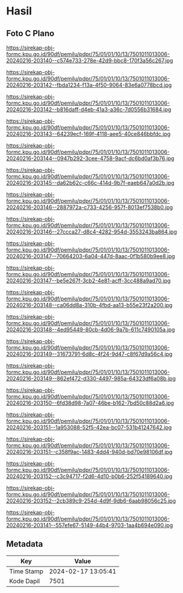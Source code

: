 # Hasil

## Foto C Plano

https://sirekap-obj-formc.kpu.go.id/90df/pemilu/pdpr/75/01/01/10/13/7501011013006-20240216-203140--c574e733-278e-42d9-bbc8-170f3a56c267.jpg

https://sirekap-obj-formc.kpu.go.id/90df/pemilu/pdpr/75/01/01/10/13/7501011013006-20240216-203142--fbda1234-f13a-4f50-9064-83e6a0778bcd.jpg

https://sirekap-obj-formc.kpu.go.id/90df/pemilu/pdpr/75/01/01/10/13/7501011013006-20240216-203142--b816daff-d4eb-41a3-a36c-7d0556b31684.jpg

https://sirekap-obj-formc.kpu.go.id/90df/pemilu/pdpr/75/01/01/10/13/7501011013006-20240216-203143--64239ecf-169f-4118-aee5-40ce846bbfdc.jpg

https://sirekap-obj-formc.kpu.go.id/90df/pemilu/pdpr/75/01/01/10/13/7501011013006-20240216-203144--0947b292-3cee-4758-9acf-dc6bd0af3b76.jpg

https://sirekap-obj-formc.kpu.go.id/90df/pemilu/pdpr/75/01/01/10/13/7501011013006-20240216-203145--da62b62c-c66c-414d-9b7f-eaeb647a0d2b.jpg

https://sirekap-obj-formc.kpu.go.id/90df/pemilu/pdpr/75/01/01/10/13/7501011013006-20240216-203146--2887972a-c733-4256-957f-8013ef7538b0.jpg

https://sirekap-obj-formc.kpu.go.id/90df/pemilu/pdpr/75/01/01/10/13/7501011013006-20240216-203146--27ccca27-d8c4-4282-954d-3553243ba864.jpg

https://sirekap-obj-formc.kpu.go.id/90df/pemilu/pdpr/75/01/01/10/13/7501011013006-20240216-203147--70664203-6a04-447d-8aac-0f1b580b9ee8.jpg

https://sirekap-obj-formc.kpu.go.id/90df/pemilu/pdpr/75/01/01/10/13/7501011013006-20240216-203147--be5e267f-3cb2-4e81-acff-3cc488a9ad70.jpg

https://sirekap-obj-formc.kpu.go.id/90df/pemilu/pdpr/75/01/01/10/13/7501011013006-20240216-203148--ca06dd8a-310b-4fbd-aa13-b55e23f2a200.jpg

https://sirekap-obj-formc.kpu.go.id/90df/pemilu/pdpr/75/01/01/10/13/7501011013006-20240216-203148--4ed95449-80cb-4d06-9a7b-611c7490105a.jpg

https://sirekap-obj-formc.kpu.go.id/90df/pemilu/pdpr/75/01/01/10/13/7501011013006-20240216-203149--31673791-6d8c-4f24-9d47-c8f67d9a56c4.jpg

https://sirekap-obj-formc.kpu.go.id/90df/pemilu/pdpr/75/01/01/10/13/7501011013006-20240216-203149--862ef472-d330-4497-985a-64323df6a08b.jpg

https://sirekap-obj-formc.kpu.go.id/90df/pemilu/pdpr/75/01/01/10/13/7501011013006-20240216-203150--6fd38d98-7a07-46be-b162-7bd50c88d2a6.jpg

https://sirekap-obj-formc.kpu.go.id/90df/pemilu/pdpr/75/01/01/10/13/7501011013006-20240216-203151--1a953088-52f5-42ea-bc07-531b41247642.jpg

https://sirekap-obj-formc.kpu.go.id/90df/pemilu/pdpr/75/01/01/10/13/7501011013006-20240216-203151--c358f9ac-1483-4dd4-940d-bd70e98106df.jpg

https://sirekap-obj-formc.kpu.go.id/90df/pemilu/pdpr/75/01/01/10/13/7501011013006-20240216-203152--c3c94717-f2d6-4d10-b0b6-252f54189640.jpg

https://sirekap-obj-formc.kpu.go.id/90df/pemilu/pdpr/75/01/01/10/13/7501011013006-20240216-203152--2cb389c9-254d-4d9f-9db6-6aab98056c25.jpg

https://sirekap-obj-formc.kpu.go.id/90df/pemilu/pdpr/75/01/01/10/13/7501011013006-20240216-203141--557efe67-5149-44b4-9703-1aa4b694e090.jpg


## Metadata

| Key        | Value               |
| ---------- | ------------------- |
| Time Stamp | 2024-02-17 13:05:41 |
| Kode Dapil | 7501                |



